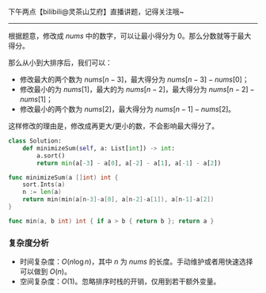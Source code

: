 下午两点【biIibiIi@灵茶山艾府】直播讲题，记得关注哦~

---

根据题意，修改成 $\textit{nums}$ 中的数字，可以让最小得分为 $0$。那么分数就等于最大得分。

那么从小到大排序后，我们可以：

- 修改最大的两个数为 $\textit{nums}[n-3]$，最大得分为 $\textit{nums}[n-3]-\textit{nums}[0]$；
- 修改最小的为 $\textit{nums}[1]$，最大的为 $\textit{nums}[n-2]$，最大得分为 $\textit{nums}[n-2]-\textit{nums}[1]$；
- 修改最小的两个数为 $\textit{nums}[2]$，最大得分为 $\textit{nums}[n-1]-\textit{nums}[2]$。

这样修改的理由是，修改成再更大/更小的数，不会影响最大得分了。

```py [sol1-Python3]
class Solution:
    def minimizeSum(self, a: List[int]) -> int:
        a.sort()
        return min(a[-3] - a[0], a[-2] - a[1], a[-1] - a[2])
```

```go [sol1-Go]
func minimizeSum(a []int) int {
	sort.Ints(a)
	n := len(a)
	return min(min(a[n-3]-a[0], a[n-2]-a[1]), a[n-1]-a[2])
}

func min(a, b int) int { if a > b { return b }; return a }
```

### 复杂度分析

- 时间复杂度：$O(n\log n)$，其中 $n$ 为 $\textit{nums}$ 的长度。手动维护或者用快速选择可以做到 $O(n)$。
- 空间复杂度：$O(1)$。忽略排序时栈的开销，仅用到若干额外变量。
